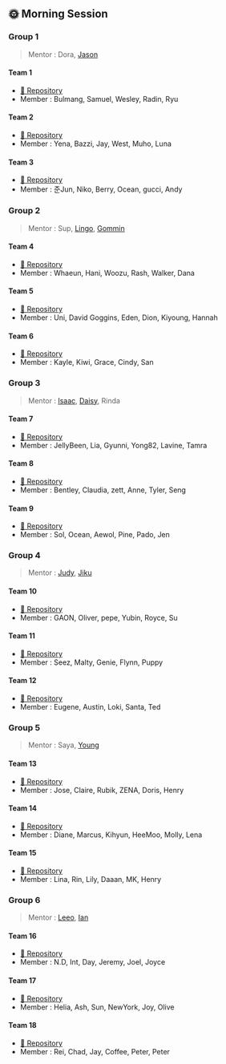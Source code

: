 ## 🌞 Morning Session

### Group 1
> Mentor : Dora, [Jason](https://github.com/jsonpassion)

#### Team 1
- [🔗 Repository]()
- Member : Bulmang, Samuel, Wesley, Radin, Ryu

#### Team 2
- [🔗 Repository]()
- Member : Yena, Bazzi, Jay, West, Muho, Luna

#### Team 3
- [🔗 Repository]()
- Member : 준Jun, Niko, Berry, Ocean, gucci, Andy

### Group 2
> Mentor : Sup, [Lingo](https://github.com/lingostar), [Gommin](https://github.com/Joon-min)

#### Team 4
- [🔗 Repository]()
- Member : Whaeun, Hani, Woozu, Rash, Walker, Dana

#### Team 5
- [🔗 Repository]()
- Member : Uni, David Goggins, Eden, Dion, Kiyoung, Hannah

#### Team 6
- [🔗 Repository]()
- Member : Kayle, Kiwi, Grace, Cindy, San

### Group 3

> Mentor : [Isaac](https://github.com/DevKang), [Daisy](https://github.com/sujinlee0616), Rinda

#### Team 7
- [🔗 Repository]()
- Member : JellyBeen, Lia, Gyunni, Yong82, Lavine, Tamra

#### Team 8
- [🔗 Repository]()
- Member : Bentley, Claudia, zett, Anne, Tyler, Seng

#### Team 9
- [🔗 Repository]()
- Member : Sol, Ocean, Aewol, Pine, Pado, Jen

### Group 4
> Mentor : [Judy](https://github.com/manju-minji), [Jiku](https://github.com/seuljiku)

#### Team 10
- [🔗 Repository]()
- Member : GAON, Oliver, pepe, Yubin, Royce, Su

#### Team 11
- [🔗 Repository]()
- Member : Seez, Malty, Genie, Flynn, Puppy

#### Team 12
- [🔗 Repository]()
- Member : Eugene, Austin, Loki, Santa, Ted


### Group 5
> Mentor : Saya, [Young](https://github.com/unnnyong)

#### Team 13
- [🔗 Repository]()
- Member : Jose, Claire, Rubik, ZENA, Doris, Henry

#### Team 14
- [🔗 Repository]()
- Member : Diane, Marcus, Kihyun, HeeMoo, Molly, Lena

#### Team 15
- [🔗 Repository]()
- Member : Lina, Rin, Lily, Daaan, MK, Henry


### Group 6
> Mentor : [Leeo](https://github.com/M1zz), [Ian](https://github.com/LeeSungNo-ian)

#### Team 16
- [🔗 Repository]()
- Member : N.D, Int, Day, Jeremy, Joel, Joyce

#### Team 17
- [🔗 Repository]()
- Member : Helia, Ash, Sun, NewYork, Joy, Olive

#### Team 18
- [🔗 Repository]()
- Member : Rei, Chad, Jay, Coffee, Peter, Peter
